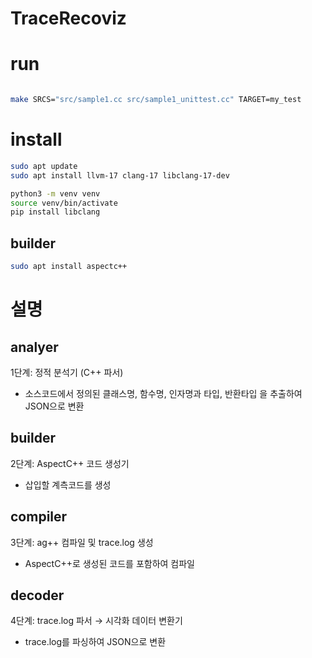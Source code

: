# TraceRecoviz


# run

``` bash

make SRCS="src/sample1.cc src/sample1_unittest.cc" TARGET=my_test

```

# install
    
``` bash
sudo apt update
sudo apt install llvm-17 clang-17 libclang-17-dev

python3 -m venv venv
source venv/bin/activate
pip install libclang

```

## builder

``` bash
sudo apt install aspectc++
```


# 설명
## analyer 
1단계: 정적 분석기 (C++ 파서)
- 소스코드에서 정의된 클래스명, 함수명, 인자명과 타입, 반환타입 을 추출하여 JSON으로 변환
## builder
2단계: AspectC++ 코드 생성기
- 삽입할 계측코드를 생성
## compiler
3단계: ag++ 컴파일 및 trace.log 생성
- AspectC++로 생성된 코드를 포함하여 컴파일
## decoder
4단계: trace.log 파서 → 시각화 데이터 변환기
- trace.log를 파싱하여 JSON으로 변환
